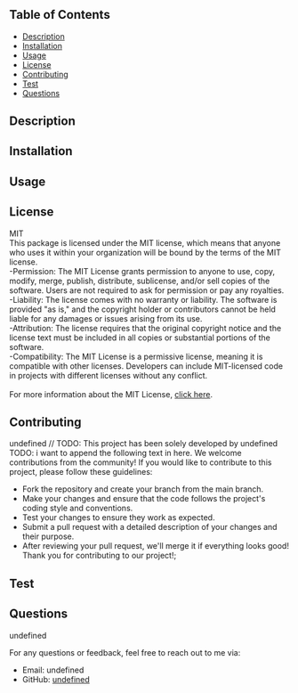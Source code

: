 
# 

## Table of Contents
- [Description](#Description)
- [Installation](#Installation)
- [Usage](#Usage)
- [License](#License)
- [Contributing](#Contributing)
- [Test](#Test)
- [Questions](#Questions)

## Description


## Installation


## Usage


## License
 MIT <br> This package is licensed under the MIT license, which means that anyone who uses it within your organization will be bound by the terms of the MIT license.<br> 
        -Permission: The MIT License grants permission to anyone to use, copy, modify, merge, publish, distribute, sublicense, and/or sell copies of the software. Users are not required to ask for permission or pay any royalties.<br> 
        -Liability: The license comes with no warranty or liability. The software is provided "as is," and the copyright holder or contributors cannot be held liable for any damages or issues arising from its use.<br> 
       -Attribution: The license requires that the original copyright notice and the license text must be included in all copies or substantial portions of the software.<br> 
       -Compatibility: The MIT License is a permissive license, meaning it is compatible with other licenses. Developers can include MIT-licensed code in projects with different licenses without any conflict. <br> <br> 
       For more information about the MIT License, [click here](https://opensource.org/licenses/MIT).


## Contributing
undefined
// TODO: This project has been solely developed by
undefined
TODO: i want to append the following text in here. We welcome contributions from the community! If you would like to contribute to this project, please follow these guidelines:
- Fork the repository and create your branch from the main branch.
- Make your changes and ensure that the code follows the project's coding style and conventions.
- Test your changes to ensure they work as expected.
- Submit a pull request with a detailed description of your changes and their purpose.
- After reviewing your pull request, we'll merge it if everything looks good!
Thank you for contributing to our project!;

## Test


## Questions
undefined

For any questions or feedback, feel free to reach out to me via:
- Email: undefined
- GitHub: [undefined](https://github.com/undefined)
    